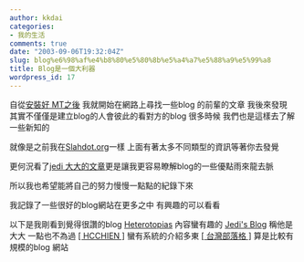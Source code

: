 ```yaml
---
author: kkdai
categories:
- 我的生活
comments: true
date: "2003-09-06T19:32:04Z"
slug: blog%e6%98%af%e4%b8%80%e5%80%8b%e5%a4%a7%e5%88%a9%e5%99%a8
title: Blog是一個大利器
wordpress_id: 17
---
```


自從[安裝好 MT之後](http://www.evanlin.com/www/archives/000010.html#more)
我就開始在網路上尋找一些blog 的前輩的文章
我後來發現
其實不僅僅是建立blog的人會彼此的看對方的blog
很多時候  我們也是這樣去了解一些新知的

就像是之前我在[Slahdot.org](http://slashdot.org)一樣
上面有著太多不同類型的資訊等著你去發覺

更何況看了[jedi 大大的文章](http://jedi.z6i.org/weblog/)更是讓我更容易瞭解blog的一些優點雨來龍去脈

所以我也希望能將自己的努力慢慢一點點的紀錄下來

我記錄了一些很好的blog網站在更多之中
有興趣的可以看看
<!--more-->
以下是我剛看到覺得很讚的blog
[Heterotopias](http://www.twblog.net/inertia/) 內容蠻有趣的
[Jedi's Blog](http://jedi.z6i.org/blog/)        稱他是大大 一點也不為過
[[ HCCHIEN ]](http://hcchien.org/)  蠻有系統的介紹多東
[[ 台灣部落格 ]](http://www.twblog.net/)  算是比較有規模的blog 網站
